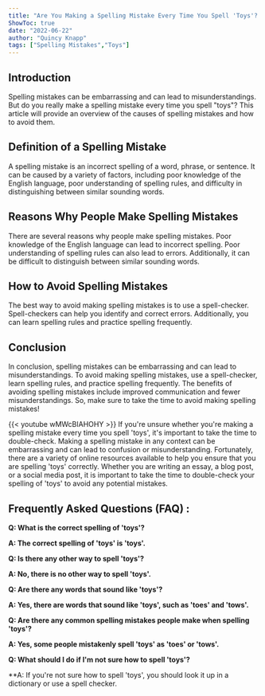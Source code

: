 ```yaml
---
title: "Are You Making a Spelling Mistake Every Time You Spell 'Toys'? Find Out Now!"
ShowToc: true 
date: "2022-06-22"
author: "Quincy Knapp" 
tags: ["Spelling Mistakes","Toys"]
---
```

## Introduction

Spelling mistakes can be embarrassing and can lead to misunderstandings. But do you really make a spelling mistake every time you spell "toys"? This article will provide an overview of the causes of spelling mistakes and how to avoid them.

## Definition of a Spelling Mistake

A spelling mistake is an incorrect spelling of a word, phrase, or sentence. It can be caused by a variety of factors, including poor knowledge of the English language, poor understanding of spelling rules, and difficulty in distinguishing between similar sounding words.

## Reasons Why People Make Spelling Mistakes

There are several reasons why people make spelling mistakes. Poor knowledge of the English language can lead to incorrect spelling. Poor understanding of spelling rules can also lead to errors. Additionally, it can be difficult to distinguish between similar sounding words.

## How to Avoid Spelling Mistakes

The best way to avoid making spelling mistakes is to use a spell-checker. Spell-checkers can help you identify and correct errors. Additionally, you can learn spelling rules and practice spelling frequently.

## Conclusion

In conclusion, spelling mistakes can be embarrassing and can lead to misunderstandings. To avoid making spelling mistakes, use a spell-checker, learn spelling rules, and practice spelling frequently. The benefits of avoiding spelling mistakes include improved communication and fewer misunderstandings. So, make sure to take the time to avoid making spelling mistakes!

{{< youtube wMWcBIAHOHY >}} 
If you're unsure whether you're making a spelling mistake every time you spell 'toys', it's important to take the time to double-check. Making a spelling mistake in any context can be embarrassing and can lead to confusion or misunderstanding. Fortunately, there are a variety of online resources available to help you ensure that you are spelling 'toys' correctly. Whether you are writing an essay, a blog post, or a social media post, it is important to take the time to double-check your spelling of 'toys' to avoid any potential mistakes.

## Frequently Asked Questions (FAQ) :
**Q: What is the correct spelling of 'toys'?**

**A: The correct spelling of 'toys' is 'toys'.**

**Q: Is there any other way to spell 'toys'?**

**A: No, there is no other way to spell 'toys'.**

**Q: Are there any words that sound like 'toys'?**

**A: Yes, there are words that sound like 'toys', such as 'toes' and 'tows'.**

**Q: Are there any common spelling mistakes people make when spelling 'toys'?**

**A: Yes, some people mistakenly spell 'toys' as 'toes' or 'tows'.**

**Q: What should I do if I'm not sure how to spell 'toys'?**

**A: If you're not sure how to spell 'toys', you should look it up in a dictionary or use a spell checker.





